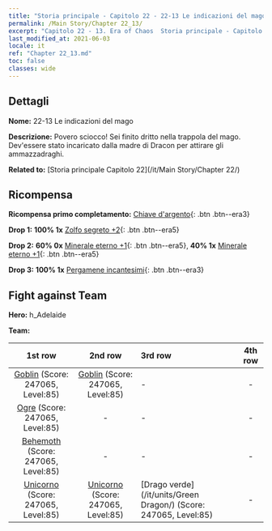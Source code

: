 ```yaml
---
title: "Storia principale - Capitolo 22 - 22-13 Le indicazioni del mago"
permalink: /Main Story/Chapter 22_13/
excerpt: "Capitolo 22 - 13. Era of Chaos  Storia principale - Capitolo 22_13. 22-13 Le indicazioni del mago"
last_modified_at: 2021-06-03
locale: it
ref: "Chapter 22_13.md"
toc: false
classes: wide
---
```


## Dettagli

 **Nome:** 22-13 Le indicazioni del mago

 **Descrizione:** Povero sciocco! Sei finito dritto nella trappola del mago. Dev'essere stato incaricato dalla madre di Dracon per attirare gli ammazzadraghi.

 **Related to:** [Storia principale Capitolo 22](/it/Main Story/Chapter 22/)

## Ricompensa

 **Ricompensa primo completamento:** [Chiave d'argento](/ItemsIT/con_693/){: .btn .btn--era3}

 **Drop 1:** **100% 1x** [Zolfo segreto +2](/ItemsIT/mat_78/){: .btn .btn--era5}

 **Drop 2:** **60% 0x** [Minerale eterno +1](/ItemsIT/mat_68/){: .btn .btn--era5}, **40% 1x** [Minerale eterno +1](/ItemsIT/mat_68/){: .btn .btn--era5}

 **Drop 3:** **100% 1x** [Pergamene incantesimi](/ItemsIT/con_694/){: .btn .btn--era3}


## Fight against Team
 **Hero:** h_Adelaide

 **Team:**


  | 1st row | 2nd row | 3rd row | 4th row |
  |:----:|:----:|:----|:----:|
  | [Goblin](/it/units/Goblin/) (Score: 247065, Level:85)  | [Goblin](/it/units/Goblin/) (Score: 247065, Level:85)  | - | - |
  | [Ogre](/it/units/Ogre/) (Score: 247065, Level:85)  | - | - | - |
  | [Behemoth](/it/units/Behemoth/) (Score: 247065, Level:85)  | - | - | - |
  | [Unicorno](/it/units/Unicorn/) (Score: 247065, Level:85)  | [Unicorno](/it/units/Unicorn/) (Score: 247065, Level:85)  | [Drago verde](/it/units/Green Dragon/) (Score: 247065, Level:85)  | - |


